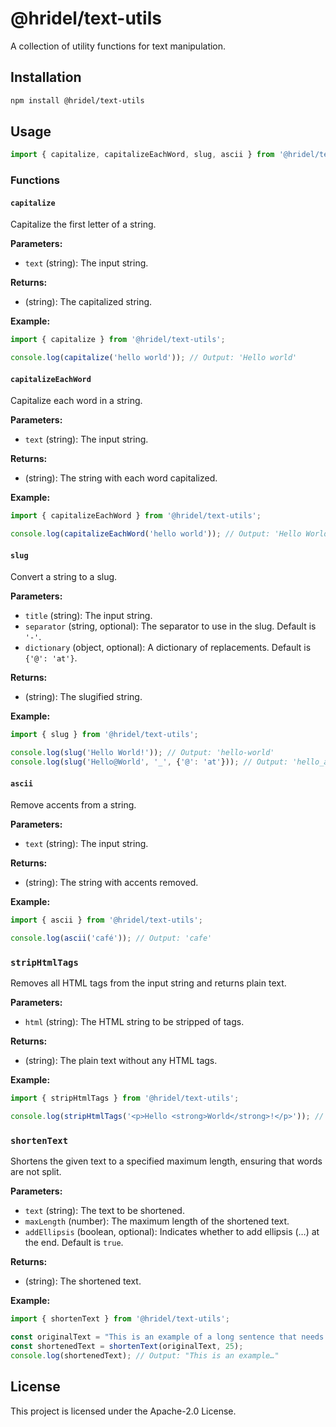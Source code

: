 # @hridel/text-utils

A collection of utility functions for text manipulation.

## Installation

```sh
npm install @hridel/text-utils
```

## Usage

```typescript
import { capitalize, capitalizeEachWord, slug, ascii } from '@hridel/text-utils';
```

### Functions

#### `capitalize`

Capitalize the first letter of a string.

**Parameters:**
- `text` (string): The input string.

**Returns:**
- (string): The capitalized string.

**Example:**

```typescript
import { capitalize } from '@hridel/text-utils';

console.log(capitalize('hello world')); // Output: 'Hello world'
```

#### `capitalizeEachWord`

Capitalize each word in a string.

**Parameters:**
- `text` (string): The input string.

**Returns:**
- (string): The string with each word capitalized.

**Example:**

```typescript
import { capitalizeEachWord } from '@hridel/text-utils';

console.log(capitalizeEachWord('hello world')); // Output: 'Hello World'
```

#### `slug`

Convert a string to a slug.

**Parameters:**
- `title` (string): The input string.
- `separator` (string, optional): The separator to use in the slug. Default is `'-'`.
- `dictionary` (object, optional): A dictionary of replacements. Default is `{'@': 'at'}`.

**Returns:**
- (string): The slugified string.

**Example:**

```typescript
import { slug } from '@hridel/text-utils';

console.log(slug('Hello World!')); // Output: 'hello-world'
console.log(slug('Hello@World', '_', {'@': 'at'})); // Output: 'hello_at_world'
```

#### `ascii`

Remove accents from a string.

**Parameters:**
- `text` (string): The input string.

**Returns:**
- (string): The string with accents removed.

**Example:**

```typescript
import { ascii } from '@hridel/text-utils';

console.log(ascii('café')); // Output: 'cafe'
```

### `stripHtmlTags`

Removes all HTML tags from the input string and returns plain text.

**Parameters:**
- `html` (string): The HTML string to be stripped of tags.

**Returns:**
- (string): The plain text without any HTML tags.

**Example:**

```typescript
import { stripHtmlTags } from '@hridel/text-utils';

console.log(stripHtmlTags('<p>Hello <strong>World</strong>!</p>')); // Output: 'Hello World!'
```


### `shortenText`

Shortens the given text to a specified maximum length, ensuring that words are not split.

**Parameters:**
- `text` (string): The text to be shortened.
- `maxLength` (number): The maximum length of the shortened text.
- `addEllipsis` (boolean, optional): Indicates whether to add ellipsis (…) at the end. Default is `true`.

**Returns:**
- (string): The shortened text.

**Example:**

```typescript
import { shortenText } from '@hridel/text-utils';

const originalText = "This is an example of a long sentence that needs to be shortened.";
const shortenedText = shortenText(originalText, 25);
console.log(shortenedText); // Output: "This is an example…"
```


## License

This project is licensed under the Apache-2.0 License.